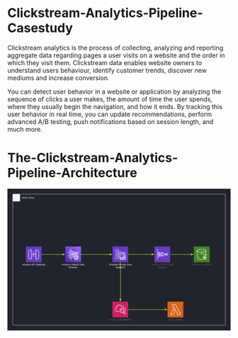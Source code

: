 # Clickstream-Analytics-Pipeline-Casestudy
Clickstream analytics is the process of collecting, analyzing and reporting aggregate data regarding pages a user visits on a website and the order in which they visit them. Clickstream data enables website owners to understand users behaviour, identify customer trends, discover new mediums and increase conversion.

You can detect user behavior in a website or application by analyzing the sequence of clicks a user makes, the amount of time the user spends, where they usually begin the navigation, and how it ends. By tracking this user behavior in real time, you can update recommendations, perform advanced A/B testing, push notifications based on session length, and much more.

# The-Clickstream-Analytics-Pipeline-Architecture
![alt text](https://github.com/blacktechiegirl/Clickstream-Analytics-Pipeline-Casestudy/blob/main/Cloud%20Architecture.png)
